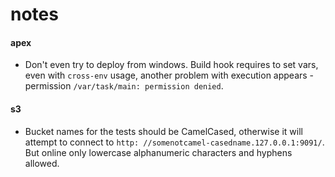 # notes

#### apex

* Don't even try to deploy from windows. Build hook requires to set vars, even with `cross-env` usage, another problem with execution appears - permission `/var/task/main: permission denied`.

#### s3

* Bucket names for the tests should be CamelCased, otherwise it will attempt to connect to `http: //somenotcamel-casedname.127.0.0.1:9091/`. But online only lowercase alphanumeric characters and hyphens allowed.
